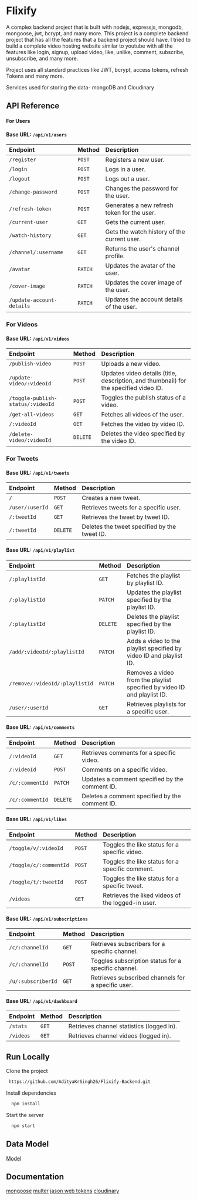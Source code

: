 # Flixify
A complex backend project that is built with nodejs, expressjs, mongodb, mongoose, jwt, bcrypt, and many more. This project is a complete backend project that has all the features that a backend project should have. I tried to build a complete video hosting website similar to youtube with all the features like login, signup, upload video, like, unlike, comment, subscribe, unsubscribe, and many more.

Project uses all standard practices like JWT, bcrypt, access tokens, refresh Tokens and many more.

Services used for storing the data- mongoDB and Cloudinary




## API Reference

#### For Users

#### Base URL: `/api/v1/users`

| Endpoint               | Method | Description                                |
| :--------------------- | :----- | :----------------------------------------- |
| `/register`            | `POST` | Registers a new user.                      |
| `/login`               | `POST` | Logs in a user.                            |
| `/logout`              | `POST` | Logs out a user.                           |
| `/change-password`     | `POST` | Changes the password for the user.         |
| `/refresh-token`       | `POST` | Generates a new refresh token for the user.|
| `/current-user`        | `GET`  | Gets the current user.                     |
| `/watch-history`       | `GET`  | Gets the watch history of the current user.|
| `/channel/:username`   | `GET`  | Returns the user's channel profile.        |
| `/avatar`              | `PATCH`| Updates the avatar of the user.            |
| `/cover-image`         | `PATCH`| Updates the cover image of the user.       |
| `/update-account-details` | `PATCH`| Updates the account details of the user.   |


### For Videos

#### Base URL: `/api/v1/videos`

| Endpoint                           | Method   | Description                                       |
| :--------------------------------- | :------- | :------------------------------------------------ |
| `/publish-video`                   | `POST`   | Uploads a new video.                             |
| `/update-video/:videoId`           | `POST`   | Updates video details (title, description, and thumbnail) for the specified video ID. |
| `/toggle-publish-status/:videoId`  | `POST`   | Toggles the publish status of a video.           |
| `/get-all-videos`                  | `GET`    | Fetches all videos of the user.                  |
| `/:videoId`                        | `GET`    | Fetches the video by video ID.                   |
| `/delete-video/:videoId`           | `DELETE` | Deletes the video specified by the video ID.     |


### For Tweets

#### Base URL: `/api/v1/tweets`

| Endpoint              | Method   | Description                            |
| :-------------------- | :------- | :------------------------------------- |
| `/`                   | `POST`   | Creates a new tweet.                   |
| `/user/:userId`       | `GET`    | Retrieves tweets for a specific user. |
| `/:tweetId`           | `GET`    | Retrieves the tweet by tweet ID.       |
| `/:tweetId`           | `DELETE` | Deletes the tweet specified by the tweet ID. |


#### Base URL: `/api/v1/playlist`

| Endpoint                          | Method   | Description                                          |
| :-------------------------------- | :------- | :--------------------------------------------------- |
| `/:playlistId`                    | `GET`    | Fetches the playlist by playlist ID.                 |
| `/:playlistId`                    | `PATCH`  | Updates the playlist specified by the playlist ID.   |
| `/:playlistId`                    | `DELETE` | Deletes the playlist specified by the playlist ID.   |
| `/add/:videoId/:playlistId`       | `PATCH`  | Adds a video to the playlist specified by video ID and playlist ID. |
| `/remove/:videoId/:playlistId`    | `PATCH`  | Removes a video from the playlist specified by video ID and playlist ID. |
| `/user/:userId`                   | `GET`    | Retrieves playlists for a specific user.             |


#### Base URL: `/api/v1/comments`

| Endpoint              | Method   | Description                              |
| :-------------------- | :------- | :--------------------------------------- |
| `/:videoId`           | `GET`    | Retrieves comments for a specific video. |
| `/:videoId`           | `POST`   | Comments on a specific video.            |
| `/c/:commentId`       | `PATCH`  | Updates a comment specified by the comment ID. |
| `/c/:commentId`       | `DELETE` | Deletes a comment specified by the comment ID. |


#### Base URL: `/api/v1/likes`

| Endpoint                        | Method | Description                                          |
| :------------------------------ | :----- | :--------------------------------------------------- |
| `/toggle/v/:videoId`            | `POST` | Toggles the like status for a specific video.       |
| `/toggle/c/:commentId`          | `POST` | Toggles the like status for a specific comment.     |
| `/toggle/t/:tweetId`            | `POST` | Toggles the like status for a specific tweet.       |
| `/videos`                       | `GET`  | Retrieves the liked videos of the logged-in user.   |


#### Base URL: `/api/v1/subscriptions`

| Endpoint                  | Method | Description                                            |
| :------------------------ | :----- | :----------------------------------------------------- |
| `/c/:channelId`           | `GET`  | Retrieves subscribers for a specific channel.         |
| `/c/:channelId`           | `POST` | Toggles subscription status for a specific channel.   |
| `/u/:subscriberId`        | `GET`  | Retrieves subscribed channels for a specific user.    |


#### Base URL: `/api/v1/dashboard`

| Endpoint      | Method | Description                                |
| :------------ | :----- | :----------------------------------------- |
| `/stats`      | `GET`  | Retrieves channel statistics (logged in). |
| `/videos`     | `GET`  | Retrieves channel videos (logged in).     |


## Run Locally

Clone the project

```bash
 https://github.com/AdityaKrSingh26/Flixify-Backend.git
```

Install dependencies

```bash
  npm install
```

Start the server

```bash
  npm start
```

## Data Model
[Model](https://app.eraser.io/workspace/YtPqZ1VogxGy1jzIDkzj)


## Documentation

[mongoose](https://mongoosejs.com/docs/guide.html)
[multer](https://www.npmjs.com/package/multer)
[jason web tokens](https://www.npmjs.com/package/jsonwebtoken)
[cloudinary](https://cloudinary.com/documentation/node_integration)
